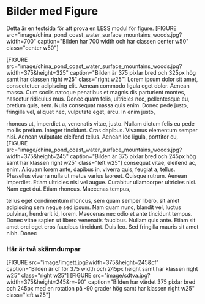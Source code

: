 Bilder med Figure
===============================
Detta är en testsida för att prova en LESS modul för figure.
[FIGURE src="image/china_pond_coast_water_surface_mountains_woods.jpg?width=700" caption="Bilden har 700 width och har classen center w50" class="center w50"]

[FIGURE src="image/china_pond_coast_water_surface_mountains_woods.jpg?width=375&height=325" caption="Bilden är 375 pixlar bred och 325px hög samt har classen right w25" class="right w25"]
Lorem ipsum dolor sit amet, consectetuer adipiscing elit. Aenean commodo ligula eget dolor. Aenean massa. Cum sociis natoque penatibus et magnis dis parturient montes, nascetur ridiculus mus. Donec quam felis, ultricies nec,
pellentesque eu, pretium quis, sem. Nulla consequat massa quis enim. Donec pede justo, fringilla vel, aliquet nec, vulputate eget, arcu. In enim justo,

rhoncus ut, imperdiet a, venenatis vitae, justo. Nullam dictum felis eu pede mollis pretium. Integer tincidunt. Cras dapibus. Vivamus elementum semper nisi. Aenean vulputate eleifend tellus. Aenean leo ligula, porttitor eu,
[FIGURE src="image/china_pond_coast_water_surface_mountains_woods.jpg?width=375&height=245"  caption="Bilden är 375 pixlar bred och 245px hög samt har klassen right w25" class="left w25"]
consequat vitae, eleifend ac, enim. Aliquam lorem ante, dapibus in, viverra quis, feugiat a, tellus. Phasellus viverra nulla ut metus varius laoreet. Quisque rutrum. Aenean imperdiet. Etiam ultricies nisi vel augue. Curabitur ullamcorper ultricies nisi. Nam eget dui. Etiam rhoncus. Maecenas tempus,

tellus eget condimentum rhoncus, sem quam semper libero, sit amet adipiscing sem neque sed ipsum. Nam quam nunc, blandit vel, luctus pulvinar, hendrerit id, lorem. Maecenas nec odio et ante tincidunt tempus. Donec vitae sapien ut libero venenatis faucibus. Nullam quis ante. Etiam sit amet orci eget eros faucibus tincidunt. Duis leo. Sed fringilla mauris sit amet nibh. Donec

### Här är två skärmdumpar

[FIGURE src="image/imgett.jpg?width=375&height=245&cf" caption="Bilden är cf för 375 width och 245px height samt har klassen right w25" class="right w25"]
[FIGURE src="image/sdtva.jpg?width=375&height=245&r=-90" caption="Bilden har värdet 375 pixlar bred och 245px med en rotation på -90 grader hög samt har klassen right w25" class="left w25"]
